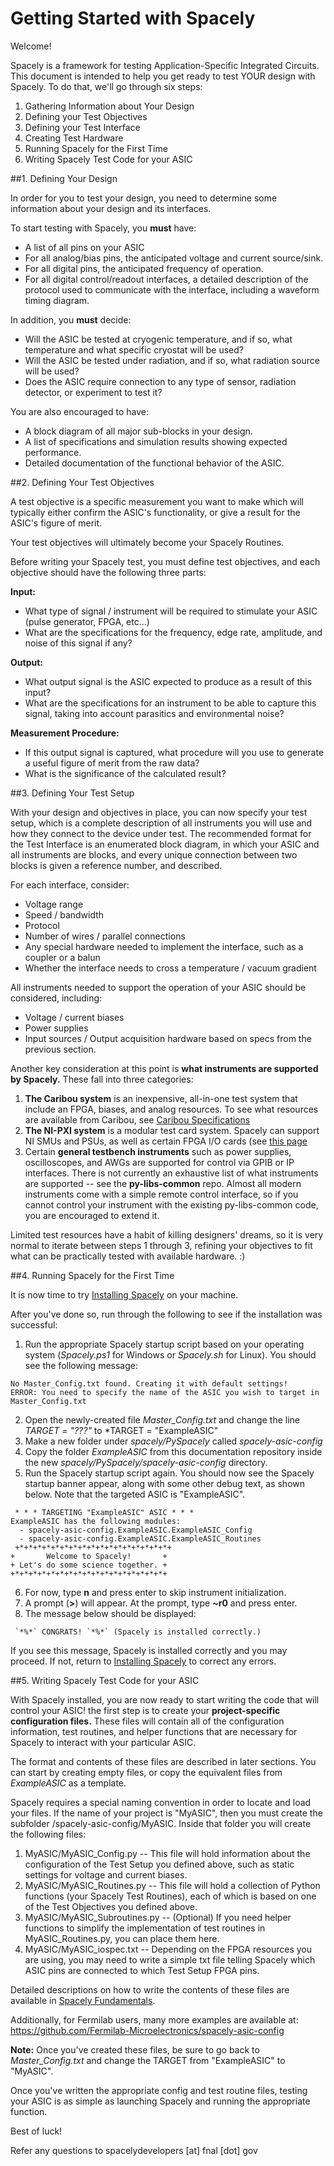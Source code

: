 # Getting Started with Spacely 

Welcome!

Spacely is a framework for testing Application-Specific Integrated Circuits. This document is intended to help you get ready to test YOUR design with Spacely. To do that, we'll go through six steps:

1. Gathering Information about Your Design
2. Defining your Test Objectives
3. Defining your Test Interface 
4. Creating Test Hardware
5. Running Spacely for the First Time
6. Writing Spacely Test Code for your ASIC


##1. Defining Your Design

In order for you to test your design, you need to determine some information about your design and its interfaces. 

To start testing with Spacely, you **must** have:
- A list of all pins on your ASIC
- For all analog/bias pins, the anticipated voltage and current source/sink.
- For all digital pins, the anticipated frequency of operation.
- For all digital control/readout interfaces, a detailed description of the protocol used to communicate with the interface, including a waveform timing diagram.

In addition, you **must** decide:
- Will the ASIC be tested at cryogenic temperature, and if so, what temperature and what specific cryostat will be used?
- Will the ASIC be tested under radiation, and if so, what radiation source will be used?
- Does the ASIC require connection to any type of sensor, radiation detector, or experiment to test it?

You are also encouraged to have: 
- A block diagram of all major sub-blocks in your design.
- A list of specifications and simulation results showing expected performance.
- Detailed documentation of the functional behavior of the ASIC.


##2. Defining Your Test Objectives

A test objective is a specific measurement you want to make which will typically either confirm the ASIC's functionality, or give a result for the ASIC's figure of merit. 

Your test objectives will ultimately become your Spacely Routines.

Before writing your Spacely test, you must define test objectives, and each objective should have the following three parts:

**Input:**
- What type of signal / instrument will be required to stimulate your ASIC (pulse generator, FPGA, etc...)
- What are the specifications for the frequency, edge rate, amplitude, and noise of this signal if any?

**Output:**
- What output signal is the ASIC expected to produce as a result of this input?
- What are the specifications for an instrument to be able to capture this signal, taking into account parasitics and environmental noise?

**Measurement Procedure:**
- If this output signal is captured, what procedure will you use to generate a useful figure of merit from the raw data?
- What is the significance of the calculated result?

##3. Defining Your Test Setup

With your design and objectives in place, you can now specify your test setup, which is a complete description of all instruments you will use and how they connect to the device under test. The recommended format for the Test Interface is an enumerated block diagram, in which your ASIC and all instruments are blocks, and every unique connection between two blocks is given a reference number, and described. 

For each interface, consider:
- Voltage range
- Speed / bandwidth
- Protocol
- Number of wires / parallel connections
- Any special hardware needed to implement the interface, such as a coupler or a balun
- Whether the interface needs to cross a temperature / vacuum gradient

All instruments needed to support the operation of your ASIC should be considered, including:
- Voltage / current biases
- Power supplies
- Input sources / Output acquisition hardware based on specs from the previous section.

Another key consideration at this point is **what instruments are supported by Spacely.** These fall into three categories:
1. **The Caribou system** is an inexpensive, all-in-one test system that include an FPGA, biases, and analog resources. To see what resources are available from Caribou, see [Caribou Specifications](</spacely-caribou/CaR Board Specifications.md>)
2. **The NI-PXI system** is a modular test card system. Spacely can support NI SMUs and PSUs, as well as certain FPGA I/O cards (see [this page](</special-topics/NI-PXI Glue Firmware.md>)
3. Certain **general testbench instruments** such as power supplies, oscilloscopes, and AWGs are supported for control via GPIB or IP interfaces. There is not currently an exhaustive list of what instruments are supported -- see the **py-libs-common** repo. Almost all modern instruments come with a simple remote control interface, so if you cannot control your instrument with the existing py-libs-common code, you are encouraged to extend it.

Limited test resources have a habit of killing designers' dreams, so it is very normal to iterate between steps 1 through 3, refining your objectives to fit what can be practically tested with available hardware. :)

##4. Running Spacely for the First Time

It is now time to try [Installing Spacely](</fundamentals/Installing Spacely.md>) on your machine. 

After you've done so, run through the following to see if the installation was successful:

1. Run the appropriate Spacely startup script based on your operating system (*Spacely.ps1* for Windows or *Spacely.sh* for Linux). You should see the following message:

```
No Master_Config.txt found. Creating it with default settings!
ERROR: You need to specify the name of the ASIC you wish to target in Master_Config.txt
```

2. Open the newly-created file *Master_Config.txt* and change the line *TARGET = "???"* to *TARGET = "ExampleASIC"
3. Make a new folder under *spacely/PySpacely* called *spacely-asic-config*
4. Copy the folder *ExampleASIC* from this documentation repository inside the new *spacely/PySpacely/spacely-asic-config* directory.
5. Run the Spacely startup script again. You should now see the Spacely startup banner appear, along with some other debug text, as shown below. Note that the targeted ASIC is "ExampleASIC". 

```
 * * * TARGETING "ExampleASIC" ASIC * * *
ExampleASIC has the following modules:
  - spacely-asic-config.ExampleASIC.ExampleASIC_Config
  - spacely-asic-config.ExampleASIC.ExampleASIC_Routines
 +*+*+*+*+*+*+*+*+*+*+*+*+*+*+*+*+*+
+       Welcome to Spacely!       +
+ Let's do some science together. +
+*+*+*+*+*+*+*+*+*+*+*+*+*+*+*+*+*+
```

6. For now, type **n** and press enter to skip instrument initialization. 
7. A prompt (**>**) will appear. At the prompt, type **~r0** and press enter. 
8. The message below should be displayed:

```
 `*%*` CONGRATS! `*%*` (Spacely is installed correctly.) 
```

If you see this message, Spacely is installed correctly and you may proceed. If not, return to [Installing Spacely](</fundamentals/Installing Spacely.md>) to correct any errors. 

##5. Writing Spacely Test Code for your ASIC

With Spacely installed, you are now ready to start writing the code that will control your ASIC! the first step is to create your **project-specific configuration files.** These files will contain all of the configuration information, test routines, and helper functions that are necessary for Spacely to interact with your particular ASIC. 

The format and contents of these files are described in later sections. You can start by creating empty files, or copy the equivalent files from  *ExampleASIC* as a template. 

Spacely requires a special naming convention in order to locate and load your files. If the name of your project is "MyASIC", then you must create the subfolder /spacely-asic-config/MyASIC. Inside that folder you will create the following files:

1. MyASIC/MyASIC_Config.py -- This file will hold information about the configuration of the Test Setup you defined above, such as static settings for voltage and current biases. 
2. MyASIC/MyASIC_Routines.py -- This file will hold a collection of Python functions (your Spacely Test Routines), each of which is based on one of the Test Objectives you defined above.
3. MyASIC/MyASIC_Subroutines.py -- (Optional) If you need helper functions to simplify the implementation of test routines in MyASIC_Routines.py, you can place them here.
4. MyASIC/MyASIC_iospec.txt -- Depending on the FPGA resources you are using, you may need to write a simple txt file telling Spacely which ASIC pins are connected to which Test Setup FPGA pins.

Detailed descriptions on how to write the contents of these files are available in [Spacely Fundamentals](</fundamentals/README.md>).

Additionally, for Fermilab users, many more examples are available at: https://github.com/Fermilab-Microelectronics/spacely-asic-config

**Note:** Once you've created these files, be sure to go back to *Master_Config.txt* and change the TARGET from "ExampleASIC" to "MyASIC". 

Once you've written the appropriate config and test routine files, testing your ASIC is as simple as launching Spacely and running the appropriate function.

Best of luck!

Refer any questions to spacelydevelopers [at] fnal [dot] gov